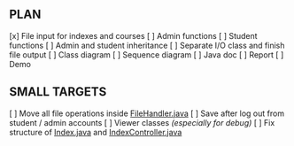 ## PLAN

[x] File input for indexes and courses
[ ] Admin functions
[ ] Student functions
[ ] Admin and student inheritance
[ ] Separate I/O class and finish file output
[ ] Class diagram
[ ] Sequence diagram
[ ] Java doc
[ ] Report
[ ] Demo

## SMALL TARGETS
[ ] Move all file operations inside [FileHandler.java](source/FileHandler.java)
[ ] Save after log out from student / admin accounts
[ ] Viewer classes _(especially for debug)_
[ ] Fix structure of [Index.java](source/Index.java) and 
[IndexController.java](source/IndexController.java)